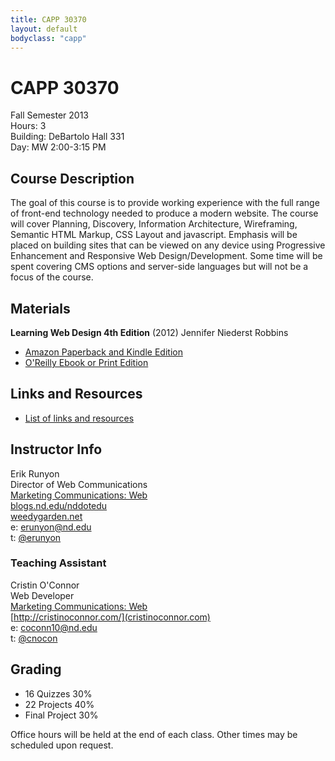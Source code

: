 ```yaml
---
title: CAPP 30370
layout: default
bodyclass: "capp"
---
```

# CAPP 30370

Fall Semester 2013  
Hours: 3  
Building: DeBartolo Hall 331  
Day: MW 2:00-3:15 PM  

## Course Description
The goal of this course is to provide working experience with the full range of front-end technology needed to produce a modern website. The course will cover Planning, Discovery, Information Architecture, Wireframing, Semantic HTML Markup, CSS Layout and javascript. Emphasis will be placed on building sites that can be viewed on any device using Progressive Enhancement and Responsive Web Design/Development. Some time will be spent covering CMS options and server-side languages but will not be a focus of the course. 

## Materials
**Learning Web Design 4th Edition** (2012) Jennifer Niederst Robbins

- [Amazon Paperback and Kindle Edition](http://amzn.to/16fVcJf)
- [O'Reilly Ebook or Print Edition](http://shop.oreilly.com/product/0636920023494.do)

## Links and Resources

- [List of links and resources](resources.html)

## Instructor Info
Erik Runyon  
Director of Web Communications  
[Marketing Communications: Web](http://marcomm.nd.edu/web/)  
[blogs.nd.edu/nddotedu](http://blogs.nd.edu/nddotedu/)  
[weedygarden.net](http://weedygarden.net/)  
e: erunyon@nd.edu  
t: [@erunyon](https://twitter.com/erunyon)  

### Teaching Assistant
Cristin O'Connor  
Web Developer  
[Marketing Communications: Web](http://marcomm.nd.edu/web/)  
[http://cristinoconnor.com/](cristinoconnor.com)  
e: coconn10@nd.edu  
t: [@cnocon](https://twitter.com/cnocon)

## Grading
- 16 Quizzes 30%
- 22 Projects 40%
- Final Project 30%

Office hours will be held at the end of each class. Other times may be scheduled upon request.